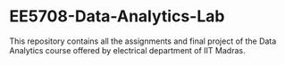 # EE5708-Data-Analytics-Lab

This repository contains all the assignments and final project of the Data Analytics course offered by electrical department of IIT Madras.
